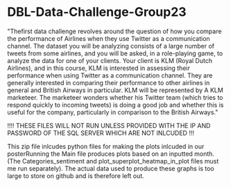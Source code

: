 # DBL-Data-Challenge-Group23

"Thefirst data challenge revolves around the question of how you compare the performance of Airlines when they use Twitter as a communication channel. The dataset you will be analyzing consists of a large number of tweets from some airlines, and you will be asked, in a role-playing game, to analyze the data for one of your clients. Your client is KLM (Royal Dutch Airlines), and in this course, KLM is interested in assessing their performance when using Twitter as a communication channel. They are generally interested in comparing their performance to other airlines in general and British Airways in particular. KLM will be represented by A KLM marketeer. The marketeer wonders whether his Twitter team (which tries to respond quickly to incoming tweets) is doing a good job and whether this is useful for the company, particularly in comparison to the British Airways."


!!!! THESE FILES WILL NOT RUN UNLESS PROVIDED WITH THE IP AND PASSWORD OF THE SQL SERVER WHICH ARE NOT INLCUDED !!!

This zip file inlcudes python files for making the plots inlcuded in our posterRunning the Main file produces plots based on an inputted month.(The Categories_sentiment and plot_superplot_heatmap_in_plot files must me run separately). The actual data used to produce these graphs is too large to store on github and is therefore left out.


